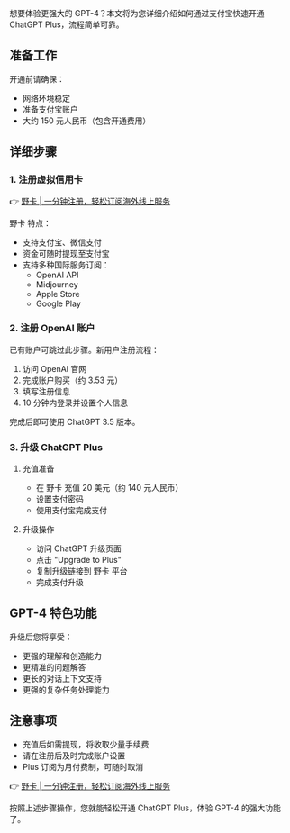 想要体验更强大的 GPT-4？本文将为您详细介绍如何通过支付宝快速开通 ChatGPT Plus，流程简单可靠。

## 准备工作

开通前请确保：
- 网络环境稳定
- 准备支付宝账户
- 大约 150 元人民币（包含开通费用）

## 详细步骤

### 1. 注册虚拟信用卡

👉 [野卡 | 一分钟注册，轻松订阅海外线上服务](https://bit.ly/bewildcard)

野卡 特点：
- 支持支付宝、微信支付
- 资金可随时提现至支付宝
- 支持多种国际服务订阅：
  - OpenAI API
  - Midjourney
  - Apple Store
  - Google Play

### 2. 注册 OpenAI 账户

已有账户可跳过此步骤。新用户注册流程：

1. 访问 OpenAI 官网
2. 完成账户购买（约 3.53 元）
3. 填写注册信息
4. 10 分钟内登录并设置个人信息

完成后即可使用 ChatGPT 3.5 版本。

### 3. 升级 ChatGPT Plus

1. 充值准备
   - 在 野卡 充值 20 美元（约 140 元人民币）
   - 设置支付密码
   - 使用支付宝完成支付

2. 升级操作
   - 访问 ChatGPT 升级页面
   - 点击 "Upgrade to Plus"
   - 复制升级链接到 野卡 平台
   - 完成支付升级

## GPT-4 特色功能

升级后您将享受：
- 更强的理解和创造能力
- 更精准的问题解答
- 更长的对话上下文支持
- 更强的复杂任务处理能力

## 注意事项

- 充值后如需提现，将收取少量手续费
- 请在注册后及时完成账户设置
- Plus 订阅为月付费制，可随时取消

👉 [野卡 | 一分钟注册，轻松订阅海外线上服务](https://bit.ly/bewildcard)

按照上述步骤操作，您就能轻松开通 ChatGPT Plus，体验 GPT-4 的强大功能了。